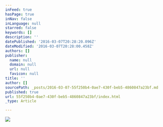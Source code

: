 ```yaml
---
inFeed: true
hasPage: true
inNav: false
inLanguage: null
starred: false
keywords: []
description: ''
datePublished: '2016-03-07T20:28:20.096Z'
dateModified: '2016-03-07T20:28:00.458Z'
authors: []
publisher:
  name: null
  domain: null
  url: null
  favicon: null
title: ''
author: []
sourcePath: _posts/2016-03-07-55f250b4-0ae7-430f-beb5-4860847a23bf.md
published: true
url: 55f250b4-0ae7-430f-beb5-4860847a23bf/index.html
_type: Article

---
```

![](https://the-grid-user-content.s3-us-west-2.amazonaws.com/67e8165f-ade8-4b79-917d-da67ec4cf200.jpg)